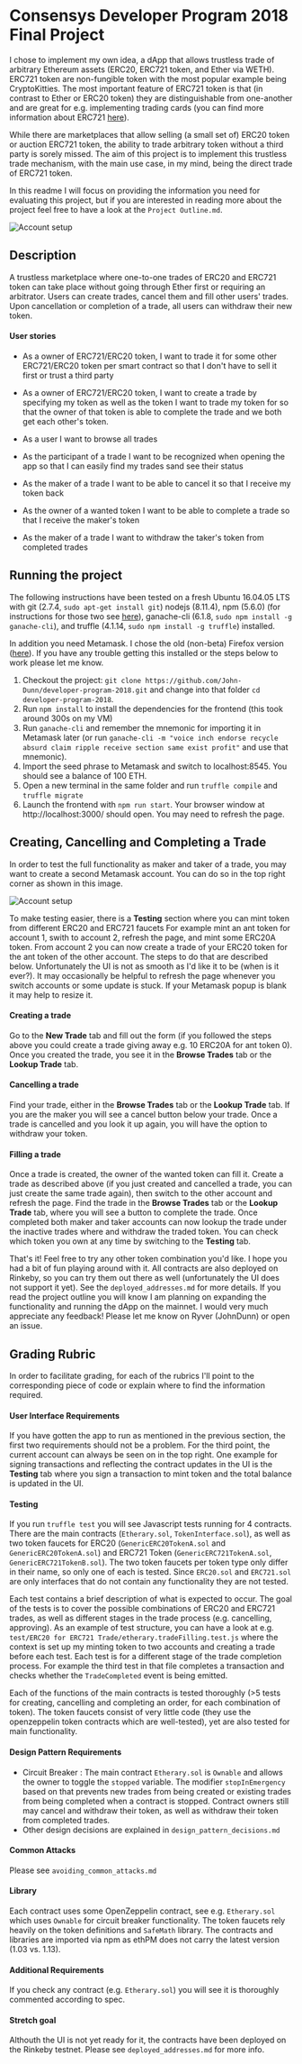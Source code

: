 # Consensys Developer Program 2018 Final Project
I chose to implement my own idea, a dApp that allows trustless trade of arbitrary Ethereum assets (ERC20, ERC721 token, and Ether via WETH). ERC721 token are non-fungible token with the most popular example being CryptoKitties. The most important feature of ERC721 token is that (in contrast to Ether or ERC20 token) they are distinguishable from one-another and are great for e.g. implementing trading cards (you can find more information about ERC721 [here](http://erc721.org/)).

While there are marketplaces that allow selling (a small set of) ERC20 token or auction ERC721 token, the ability to trade arbitrary token without a third party is sorely missed.
The aim of this project is to implement this trustless trade mechanism, with the main use case, in my mind, being the direct trade of ERC721 token.

In this readme I will focus on providing the information you need for evaluating this project, but if you are interested in reading more about the project feel free to have a look at the `Project Outline.md`.


![Account setup](/img/create.gif)

## Description
A trustless marketplace where one-to-one trades of ERC20 and ERC721 token can take place without going through Ether first or requiring an arbitrator. Users can create trades, cancel them and fill other users' trades. Upon cancellation or completion of a trade, all users can withdraw their new token.


#### User stories
- As a owner of ERC721/ERC20 token, I want to trade it for some other ERC721/ERC20 token per smart contract so that I don't have to sell it first or trust a third party

- As a owner of ERC721/ERC20 token, I want to create a trade by specifying my token as well as the token I want to trade my token for so that the owner of that token is able to complete the trade and we both get each other's token.

- As a user I want to browse all trades

- As the participant of a trade I want to be recognized when opening the app so that I can  easily find my trades sand see their status

- As the maker of a trade I want to be able to cancel it so that I receive my token back

- As the owner of a wanted token I want to be able to complete a trade so that I receive the maker's token

- As the maker of a trade I want to withdraw the taker's token from completed trades


## Running the project
The following instructions have been tested on a fresh Ubuntu 16.04.05 LTS with git (2.7.4, `sudo apt-get install git`)
nodejs (8.11.4), npm (5.6.0) (for instructions for those two see [here](https://nodejs.org/en/download/package-manager/#debian-and-ubuntu-based-linux-distributions)), ganache-cli (6.1.8, `sudo npm install -g ganache-cli`), and truffle (4.1.14, `sudo npm install -g truffle`) installed.

In addition you need Metamask. I chose the old (non-beta) Firefox version ([here](https://addons.mozilla.org/en-US/firefox/addon/ether-metamask/)). If you have any trouble getting this installed or the steps below to work please let me know.

1. Checkout the project: `git clone https://github.com/John-Dunn/developer-program-2018.git` and change into that folder `cd developer-program-2018`.
2. Run `npm install` to install the dependencies for the frontend (this took around 300s on my VM)
3. Run `ganache-cli` and remember the mnemonic for importing it in Metamask later (or run `ganache-cli -m "voice inch endorse recycle absurd claim ripple receive section same exist profit"` and use that mnemonic).
4. Import the seed phrase to Metamask and switch to localhost:8545. You should see a balance of 100 ETH.
5. Open a new terminal in the same folder and run `truffle compile` and `truffle migrate`
6. Launch the frontend with `npm run start`. Your browser window at http://localhost:3000/ should open.
You may need to refresh the page.

## Creating, Cancelling and Completing a Trade
In order to test the full functionality as maker and taker of a trade, you may want to create a second Metamask account. You can do so in the top right corner as shown in this image.

![Account setup](/img/metamaskAccount.png)


To make testing easier, there is a <b>Testing</b> section where you can mint token from different ERC20 and ERC721 faucets
For example mint an ant token for account 1, swith to account 2, refresh the page, and mint some ERC20A token. From account 2 you can now create a trade of your ERC20 token for the ant token of the other account. The steps to do that are described below.
Unfortunately the UI is not as smooth as I'd like it to be (when is it ever?). It may occasionally be helpful to refresh the page whenever you switch accounts or some update is stuck. If your Metamask popup is blank it may help to resize it.

#### Creating a trade
Go to the <b>New Trade</b> tab and fill out the form (if you followed the steps above you could create a trade giving away e.g. 10 ERC20A for ant token 0). Once you created the trade, you see it in the <b>Browse Trades</b> tab or the <b>Lookup Trade</b> tab.

#### Cancelling a trade
Find your trade, either in the <b>Browse Trades</b> tab or the <b>Lookup Trade</b> tab. If you are the maker you will see a cancel button below your trade. Once a trade is cancelled and you look it up again, you will have the option to withdraw your token.

#### Filling a trade
Once a trade is created, the owner of the wanted token can fill it. Create a trade as described above (if you just created and cancelled a trade, you can just create the same trade again), then switch to the other account and refresh the page. Find the trade in the <b>Browse Trades</b> tab or the <b>Lookup Trade</b> tab, where you will see a button to complete the trade. Once completed both maker and taker accounts can now lookup the trade under the inactive trades where and withdraw the traded token. You can check which token you own at any time by switching to the <b>Testing</b> tab.


That's it! Feel free to try any other token combination you'd like.
I hope you had a bit of fun playing around with it.
All contracts are also deployed on Rinkeby, so you can try them out there as well (unfortunately the UI does not support it yet).
See the `deployed_addresses.md` for more details.
If you read the project outline you will know I am planning on expanding the functionality and running the dApp on the mainnet.
I would very much appreciate any feedback! Please let me know on Ryver (JohnDunn) or open an issue.



## Grading Rubric
In order to facilitate grading, for each of the rubrics I'll point to the corresponding piece of code or explain where to find the information required.

#### User Interface Requirements
If you have gotten the app to run as mentioned in the previous section, the first two requirements should not be a problem. For the third point, the current account can always be seen on in the top right. One example for signing transactions and reflecting the contract updates in the UI is the <b>Testing</b> tab where you sign a transaction to mint token and the total balance is updated in the UI.

#### Testing
If you run `truffle test` you will see Javascript tests running for 4 contracts.
There are the main contracts (`Etherary.sol`, `TokenInterface.sol`), as well as two token faucets for ERC20 (`GenericERC20TokenA.sol` and `GenericERC20TokenA.sol`) and ERC721 Token (`GenericERC721TokenA.sol`, `GenericERC721TokenB.sol`). The two token faucets per token type only differ in their name, so only one of each is tested.
Since `ERC20.sol` and `ERC721.sol` are only interfaces that do not contain any functionality they are not tested.  

Each test contains a brief description of what is expected to occur. The goal of the tests is to cover the possible combinations of ERC20 and ERC721 trades, as well as different stages in the trade process (e.g. cancelling, approving).
As an example of test structure, you can have a look at e.g. `test/ERC20 for ERC721 Trade/etherary.tradeFilling.test.js` where the context is set up my minting token to two accounts and creating a trade before each test. Each test is for a different stage of the trade completion process. For example the third test in that file completes a transaction and checks whether the `TradeCompleted` event is being emitted.

Each of the functions of the main contracts is tested thoroughly (>5 tests for creating, cancelling and completing an order, for each combination of token). The token faucets consist of very little code (they use the openzeppelin token contracts which are well-tested), yet are also tested for main functionality.

#### Design Pattern Requirements
- Circuit Breaker : The main contract `Etherary.sol` is `Ownable` and allows the owner to toggle the `stopped` variable. The modifier `stopInEmergency` based on that prevents new trades from being created or existing trades from being completed when a contract is stopped. Contract owners still may cancel and withdraw their token, as well as withdraw their token from completed trades.
- Other design decisions are explained in `design_pattern_decisions.md`


#### Common Attacks
Please see `avoiding_common_attacks.md`

#### Library
Each contract uses some OpenZeppelin contract, see e.g. `Etherary.sol` which  uses `Ownable` for circuit breaker functionality. The token faucets rely heavily on the token definitions and `SafeMath` library. The contracts and libraries are imported via npm as ethPM does not carry the latest version (1.03 vs. 1.13).

#### Additional Requirements
If you check any contract (e.g. `Etherary.sol`) you will see it is thoroughly commented according to spec.

#### Stretch goal
Althouth the UI is not yet ready for it, the contracts have been deployed on the Rinkeby testnet. Please see `deployed_addresses.md` for more info.
